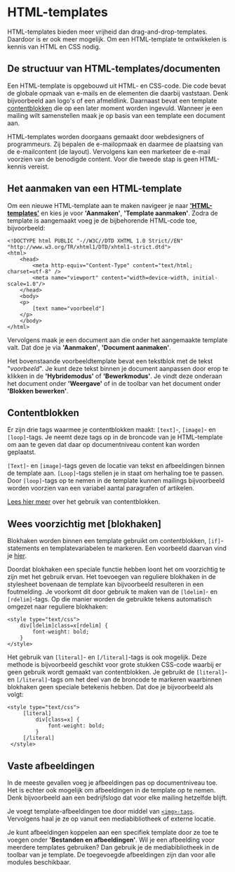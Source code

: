 # HTML-templates

HTML-templates bieden meer vrijheid dan drag-and-drop-templates. Daardoor is er ook meer mogelijk. Om een HTML-template te ontwikkelen is kennis van HTML en CSS nodig.

## De structuur van HTML-templates/documenten

Een HTML-template is opgebouwd uit HTML- en CSS-code. Die code bevat de globale opmaak van e-mails en de elementen die daarbij vaststaan. Denk bijvoorbeeld aan logo's of een afmeldlink. Daarnaast bevat een template [contentblokken](./emailings-publisher-contentblocks) die op een later moment worden ingevuld. Wanneer je een mailing wilt samenstellen maak je op basis van een template een document aan.

HTML-templates worden doorgaans gemaakt door webdesigners of programmeurs. Zij bepalen de e-mailopmaak en daarmee de plaatsing van de e-mailcontent (de layout). Vervolgens kan een marketeer de e-mail voorzien van de benodigde content. Voor die tweede stap is geen HTML-kennis vereist.

## Het aanmaken van een HTML-template

Om een nieuwe HTML-template aan te maken navigeer je naar [**'HTML-templates'**](https://ms.copernica.com/#/design) en kies je voor **'Aanmaken'**, **'Template aanmaken'**. Zodra de template is aangemaakt voeg je de bijbehorende HTML-code toe, bijvoorbeeld:

``` 
<!DOCTYPE html PUBLIC "-//W3C//DTD XHTML 1.0 Strict//EN" "http://www.w3.org/TR/xhtml1/DTD/xhtml1-strict.dtd">
<html>
    <head>
        <meta http-equiv="Content-Type" content="text/html; charset=utf-8" />
        <meta name="viewport" content="width=device-width, initial-scale=1.0"/>
    </head>
    <body>
    <p>
        [text name="voorbeeld"]
    </p>
    </body>
</html>
```

Vervolgens maak je een document aan die onder het aangemaakte template valt. Dat doe je via **'Aanmaken'**, **'Document aanmaken'**.  

Het bovenstaande voorbeeldtemplate bevat een tekstblok met de tekst "_voorbeeld_". Je kunt deze tekst binnen je document aanpassen door erop te klikken in de **'Hybridemodus'** of **'Bewerkmodus'**. Je vindt deze onderaan het document onder **'Weergave'** of in de toolbar van het document onder **'Blokken bewerken'**.

## Contentblokken
Er zijn drie tags waarmee je contentblokken maakt: `[text]`-, `[image]`- en `[loop]`-tags. Je neemt deze tags op in de broncode van je HTML-template om aan te geven dat daar op documentniveau content kan worden geplaatst. 

`[Text]`- en `[image]`-tags geven de locatie van tekst en afbeeldingen binnen de template aan. `[Loop]`-tags stellen je in staat om herhaling toe te passen. Door `[loop]`-tags op te nemen in de template kunnen mailings bijvoorbeeld worden voorzien van een variabel aantal paragrafen of artikelen.

[Lees hier meer](./emailings-publisher-contentblocks) over het gebruik van contentblokken.

## Wees voorzichtig met [blokhaken]

Blokhaken worden binnen een template gebruikt om contentblokken, `[if]`-statements en templatevariabelen te markeren. Een voorbeeld daarvan vind je [hier](./loop-tag). 

Doordat blokhaken een speciale functie hebben loont het om voorzichtig te zijn met het gebruik ervan. Het toevoegen van reguliere blokhaken in de stylesheet bovenaan de template kan bijvoorbeeld resulteren in een foutmelding. Je voorkomt dit door gebruik te maken van de `[ldelim]`- en `[rdelim]`-tags. Op die manier worden de gebruikte tekens automatisch omgezet naar reguliere blokhaken:

```
<style type="text/css">
    div[ldelim]class=x[rdelim] {
        font-weight: bold;
    }
</style>
```

Het gebruik van `[literal]`- en `[/literal]`-tags is ook mogelijk. Deze methode is bijvoorbeeld geschikt voor grote stukken CSS-code waarbij er geen gebruik wordt gemaakt van contentblokken. Je gebruikt de `[literal]`- en `[/literal]`-tags om het deel van de broncode te markeren waarbinnen blokhaken geen speciale betekenis hebben. Dat doe je bijvoorbeeld als volgt:


```
<style type="text/css">
     [literal]
         div[class=x] {
             font-weight: bold;
         }
     [/literal]
 </style>
```

## Vaste afbeeldingen

In de meeste gevallen voeg je afbeeldingen pas op documentniveau toe. Het is echter ook mogelijk om afbeeldingen in de template op te nemen. Denk bijvoorbeeld aan een bedrijfslogo dat voor elke mailing hetzelfde blijft.

Je voegt template-afbeeldingen toe door middel van [`<img>-tags`](https://www.w3schools.com/tags/tag_img.asp). Vervolgens haal je ze op vanuit een mediabibliotheek of externe locatie. 

Je kunt afbeeldingen koppelen aan een specifiek template door ze toe te voegen onder **'Bestanden en afbeeldingen'**. Wil je een afbeelding voor meerdere templates gebruiken? Dan gebruik je de mediabibliotheek in de toolbar van je template. De toegevoegde afbeeldingen zijn dan voor alle modules beschikbaar.
